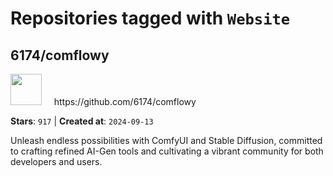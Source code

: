 # Repositories tagged with `Website`


## 6174/comflowy


<a href='https://github.com/6174/comflowy'>
<img src="https://avatars.githubusercontent.com/u/3872872?v=4" width="50" height="50"></a> &nbsp; &nbsp; https://github.com/6174/comflowy

**Stars**: `917` | **Created at**: `2024-09-13`


Unleash endless possibilities with ComfyUI and Stable Diffusion, committed to crafting refined AI-Gen tools and cultivating a vibrant community for both developers and users. 
